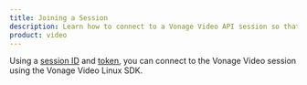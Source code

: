 ```yaml
--- 
title: Joining a Session 
description: Learn how to connect to a Vonage Video API session so that participants can use audio, video, and messaging functionality in your Linux application.
product: video 
---
```


Using a [session ID](/guides/create-session/) and [token](/guides/create-token/), you can connect to the Vonage Video session using the Vonage Video Linux SDK.
